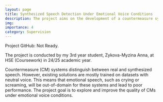 ```yaml
---
layout: page
title: Synthesized Speech Detection Under Emotional Voice Conditions
description: The project aims on the development of a countermeasure system that can handle emotional speech input.
img:
importance: 4
category: Supervision
---
```


Project GitHub: Not Ready.

The project is conducted by my 3rd year student, Zykova-Myzina Anna, at HSE (Coursework) in 24/25 academic year. 

Countermeasure (CM) systems distinguish between real and synthesized speech. However, existing solutions are mostly trained on datasets with neutral voice. This means that emotional speech, such as crying or screaming, will be out-of-domain for these systems and lead to poor performance. The project goal is to explore and improve the quality of CMs under emotional voice conditions.